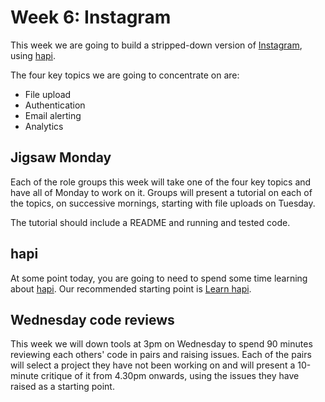 # Week 6: Instagram

This week we are going to build a stripped-down version of [Instagram](https://instagram.com/), using [hapi](http://hapijs.com/).

The four key topics we are going to concentrate on are:
+ File upload
+ Authentication
+ Email alerting
+ Analytics

## Jigsaw Monday

Each of the role groups this week will take one of the four key topics and have all of Monday to work on it. Groups will present a tutorial on each of the topics, on successive mornings, starting with file uploads on Tuesday.

The tutorial should include a README and running and tested code. 

## hapi

At some point today, you are going to need to spend some time learning about [hapi](http://hapijs.com/). Our recommended starting point is [Learn hapi](https://github.com/nelsonic/learn-hapi).

## Wednesday code reviews

This week we will down tools at 3pm on Wednesday to spend 90 minutes reviewing each others' code in pairs and raising issues. Each of the pairs will select a project they have not been working on and will present a 10-minute critique of it from 4.30pm onwards, using the issues they have raised as a starting point.
